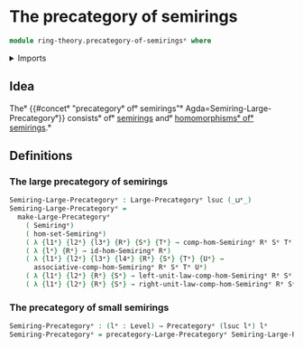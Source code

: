 # The precategory of semirings

```agda
module ring-theory.precategory-of-semiringsᵉ where
```

<details><summary>Imports</summary>

```agda
open import category-theory.large-precategoriesᵉ
open import category-theory.precategoriesᵉ

open import foundation.universe-levelsᵉ

open import ring-theory.homomorphisms-semiringsᵉ
open import ring-theory.semiringsᵉ
```

</details>

## Idea

Theᵉ {{#concetᵉ "precategoryᵉ ofᵉ semirings"ᵉ Agda=Semiring-Large-Precategoryᵉ}}
consistsᵉ ofᵉ [semirings](ring-theory.semirings.mdᵉ) andᵉ
[homomorphismsᵉ ofᵉ semirings](ring-theory.homomorphisms-semirings.md).ᵉ

## Definitions

### The large precategory of semirings

```agda
Semiring-Large-Precategoryᵉ : Large-Precategoryᵉ lsuc (_⊔ᵉ_)
Semiring-Large-Precategoryᵉ =
  make-Large-Precategoryᵉ
    ( Semiringᵉ)
    ( hom-set-Semiringᵉ)
    ( λ {l1ᵉ} {l2ᵉ} {l3ᵉ} {Rᵉ} {Sᵉ} {Tᵉ} → comp-hom-Semiringᵉ Rᵉ Sᵉ Tᵉ)
    ( λ {lᵉ} {Rᵉ} → id-hom-Semiringᵉ Rᵉ)
    ( λ {l1ᵉ} {l2ᵉ} {l3ᵉ} {l4ᵉ} {Rᵉ} {Sᵉ} {Tᵉ} {Uᵉ} →
      associative-comp-hom-Semiringᵉ Rᵉ Sᵉ Tᵉ Uᵉ)
    ( λ {l1ᵉ} {l2ᵉ} {Rᵉ} {Sᵉ} → left-unit-law-comp-hom-Semiringᵉ Rᵉ Sᵉ)
    ( λ {l1ᵉ} {l2ᵉ} {Rᵉ} {Sᵉ} → right-unit-law-comp-hom-Semiringᵉ Rᵉ Sᵉ)
```

### The precategory of small semirings

```agda
Semiring-Precategoryᵉ : (lᵉ : Level) → Precategoryᵉ (lsuc lᵉ) lᵉ
Semiring-Precategoryᵉ = precategory-Large-Precategoryᵉ Semiring-Large-Precategoryᵉ
```